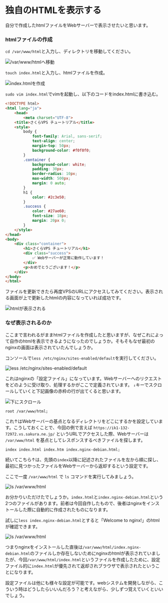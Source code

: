 # 独自のHTMLを表示する

自分で作成したhtmlファイルをWebサーバーで表示させたいと思います。

### htmlファイルの作成

`cd /var/www/html`と入力し、ディレクトリを移動してください。

![/var/www/htmlへ移動](./assets/04/01.jpg)

`touch index.html`と入力し、htmlファイルを作成。

![index.htmlを作成](./assets/04/02.jpg)

`sudo vim index.html`でvimを起動し、以下のコードをindex.htmlに書き込む。

```html
<!DOCTYPE html>
<html lang="ja">
    <head>
        <meta charset="UTF-8">
    <title>さくらVPS チュートリアル</title>
    <style>
        body {
            font-family: Arial, sans-serif;
            text-align: center;
            margin-top: 50px;
            background-color: #f0f0f0;
        }
        .container {
            background-color: white;
            padding: 30px;
            border-radius: 10px;
            max-width: 500px;
            margin: 0 auto;
        }
        h1 {
            color: #2c3e50;
        }
        .success {
            color: #27ae60;
            font-size: 18px;
            margin: 20px 0;
        }
    </style>
</head>
<body>
    <div class="container">
        <h1>さくらVPS チュートリアル</h1>
        <div class="success">
            ✅ Webサーバーが正常に動作しています！
        </div>
        <p>おめでとうございます！</p>
    </div>
</body>
</html>
```

ファイルを更新できたら再度VPSのURLにアクセスしてみてください。表示される画面が上で更新したhtmlの内容になっていれば成功です。

![htmlが表示される](./assets/04/03.jpg)

### なぜ表示されるのか

ここまで言われるがままhtmlファイルを作成したと思いますが、なぜこれによって自作のhtmlを表示できるようになったのでしょうか。そもそもなぜ最初のnginxの画面は表示されていたんでしょうか。

コンソールで`less /etc/nginx/sites-enabled/default`を実行してください。

![less /etc/nginx/sites-enabled/default](./assets/04/04.jpg)

これはnginxの「設定ファイル」になっています。Webサーバーへのリクエストをどのように受け取り、処理するかがここで定義されています。
`↓`キーでスクロールしていくと下記画像の赤枠の行が出てくると思います。

![下にスクロール](./assets/04/05.jpg)

```
root /var/www/html;
```
これ↑はWebサーバーの基点となるディレクトリをどこにするかを設定しています。こうしておくことで、今回の例で言えば `https://ik1-132-72972.vs.sakura.ne.jp/` というURLでアクセスした際、Webサーバーは `/var/www/html` を基点としてレスポンスするべきファイルを探します。

```
index index.html index.htm index.nginx-debian.html;
```

続いてこちら↑は、先頭の`index`以降に記述されたファイルを左から順に探し、最初に見つかったファイルをWebサーバーから返却するという設定です。

ここで一度 `/var/www/html` で `ls` コマンドを実行してみましょう。

![ls /var/www/html](./assets/04/06.jpg)

お分かりいただけたでしょうか。`index.html`と`index.nginx-debian.html`という2つのファイルがあります。前者は今回自作したもので、後者はnginxをインストールした際に自動的に作成されたものになります。

試しに`less index.nginx-debian.html`とすると「Welcome to nginx!」のhtmlが確認できます。

![ls /var/www/html](./assets/04/07.jpg)

つまりnginxをインストールした直後は`/var/www/html/index.nginx-debian.html`のファイルしか存在しないためにnginxのhtmlが表示されていましたが、今回`/var/www/html/index.html`というファイルを作成したために、設定ファイル的に`index.html`が優先されて返却されブラウザで表示されたということになります。

設定ファイルは他にも様々な設定が可能です。webシステムを開発しながら、こういう時はどうしたらいいんだろう？と考えながら、少しずつ覚えていくといいでしょう。